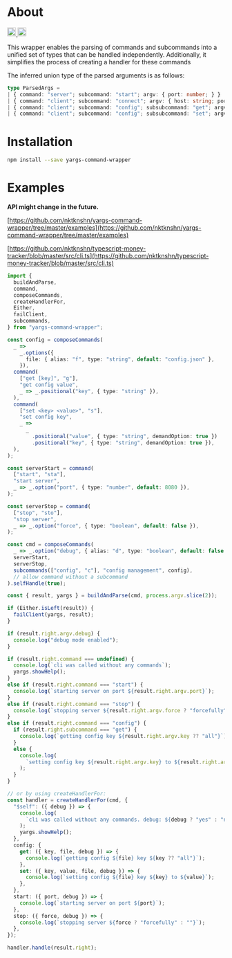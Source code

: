 # About

<p>
  <a href="https://github.com/nktknshn/yargs-command-wrapper/actions">
    <img src="https://github.com/nktknshn/yargs-command-wrapper/actions/workflows/node.js.yml/badge.svg?branch=master" alt="build status" height="20">
  </a>
  <a href="https://www.npmjs.com/package/yargs-command-wrapper">
    <img src="https://img.shields.io/npm/v/yargs-command-wrapper.svg" alt="npm link" height="20">
  </a>
</p>

This wrapper enables the parsing of commands and subcommands into a unified set
of types that can be handled independently. Additionally, it simplifies the process
of creating a handler for these commands

The inferred union type of the parsed arguments is as follows:

<!-- dprint-ignore -->
```typescript
type ParsedArgs = 
| { command: "server"; subcommand: "start"; argv: { port: number; } }
| { command: "client"; subcommand: "connect"; argv: { host: string; port: number; } }
| { command: "client"; subcommand: "config"; subsubcommand: "get"; argv: { key?: string; file: string; } }
| { command: "client"; subcommand: "config"; subsubcommand: "set"; argv: { key: string; value: string; file: string; } }
```

# Installation

```bash
npm install --save yargs-command-wrapper
```

# Examples

**API might change in the future.**

[https://github.com/nktknshn/yargs-command-wrapper/tree/master/examples](https://github.com/nktknshn/yargs-command-wrapper/tree/master/examples)

[https://github.com/nktknshn/typescript-money-tracker/blob/master/src/cli.ts](https://github.com/nktknshn/typescript-money-tracker/blob/master/src/cli.ts)

```typescript
import {
  buildAndParse,
  command,
  composeCommands,
  createHandlerFor,
  Either,
  failClient,
  subcommands,
} from "yargs-command-wrapper";

const config = composeCommands(
  _ =>
    _.options({
      file: { alias: "f", type: "string", default: "config.json" },
    }),
  command(
    ["get [key]", "g"],
    "get config value",
    _ => _.positional("key", { type: "string" }),
  ),
  command(
    ["set <key> <value>", "s"],
    "set config key",
    _ =>
      _
        .positional("value", { type: "string", demandOption: true })
        .positional("key", { type: "string", demandOption: true }),
  ),
);

const serverStart = command(
  ["start", "sta"],
  "start server",
  _ => _.option("port", { type: "number", default: 8080 }),
);

const serverStop = command(
  ["stop", "sto"],
  "stop server",
  _ => _.option("force", { type: "boolean", default: false }),
);

const cmd = composeCommands(
  _ => _.option("debug", { alias: "d", type: "boolean", default: false }),
  serverStart,
  serverStop,
  subcommands(["config", "c"], "config management", config),
  // allow command without a subcommand
).selfHandle(true);

const { result, yargs } = buildAndParse(cmd, process.argv.slice(2));

if (Either.isLeft(result)) {
  failClient(yargs, result);
}

if (result.right.argv.debug) {
  console.log("debug mode enabled");
}

if (result.right.command === undefined) {
  console.log(`cli was called without any commands`);
  yargs.showHelp();
}
else if (result.right.command === "start") {
  console.log(`starting server on port ${result.right.argv.port}`);
}
else if (result.right.command === "stop") {
  console.log(`stopping server ${result.right.argv.force ? "forcefully" : ""}`);
}
else if (result.right.command === "config") {
  if (result.right.subcommand === "get") {
    console.log(`getting config key ${result.right.argv.key ?? "all"}`);
  }
  else {
    console.log(
      `setting config key ${result.right.argv.key} to ${result.right.argv.value}`,
    );
  }
}

// or by using createHandlerFor:
const handler = createHandlerFor(cmd, {
  "$self": ({ debug }) => {
    console.log(
      `cli was called without any commands. debug: ${debug ? "yes" : "no"}`,
    );
    yargs.showHelp();
  },
  config: {
    get: ({ key, file, debug }) => {
      console.log(`getting config ${file} key ${key ?? "all"}`);
    },
    set: ({ key, value, file, debug }) => {
      console.log(`setting config ${file} key ${key} to ${value}`);
    },
  },
  start: ({ port, debug }) => {
    console.log(`starting server on port ${port}`);
  },
  stop: ({ force, debug }) => {
    console.log(`stopping server ${force ? "forcefully" : ""}`);
  },
});

handler.handle(result.right);
```
